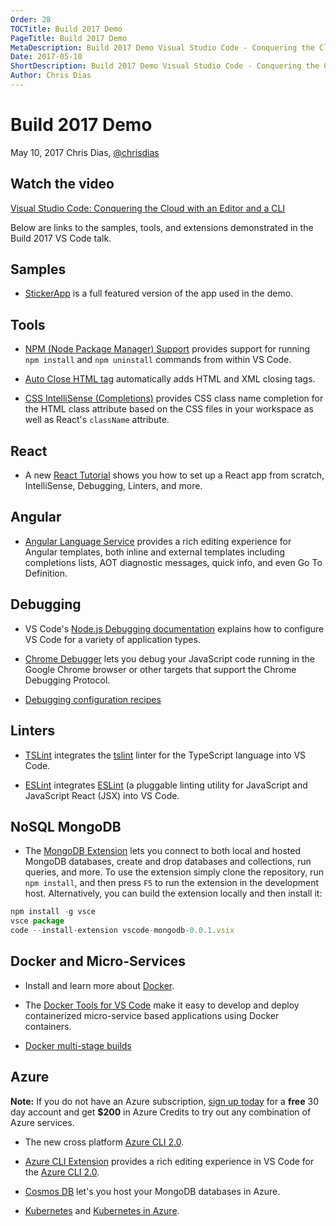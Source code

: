 ```yaml
---
Order: 28
TOCTitle: Build 2017 Demo
PageTitle: Build 2017 Demo
MetaDescription: Build 2017 Demo Visual Studio Code - Conquering the Cloud with an editor and a CLI
Date: 2017-05-10
ShortDescription: Build 2017 Demo Visual Studio Code - Conquering the Cloud with an editor and a CLI
Author: Chris Dias
---
```


# Build 2017 Demo

May 10, 2017 Chris Dias, [@chrisdias](https://twitter.com/chrisdias)

## Watch the video

[Visual Studio Code: Conquering the Cloud with an Editor and a CLI](https://channel9.msdn.com/Events/Build/2017/B8094)

Below are links to the samples, tools, and extensions demonstrated in the Build 2017 VS Code talk.

## Samples

- [StickerApp](https://github.com/glimpse/stickerapp) is a full featured version of the app used in the demo.

## Tools

- [NPM (Node Package Manager) Support](https://marketplace.visualstudio.com/items?itemName=eg2.vscode-npm-script) provides support for running `npm install` and `npm uninstall` commands from within VS Code.

- [Auto Close HTML tag](https://marketplace.visualstudio.com/items?itemName=formulahendry.auto-close-tag) automatically adds HTML and XML closing tags.

- [CSS IntelliSense (Completions)](https://marketplace.visualstudio.com/items?itemName=Zignd.html-css-class-completion) provides CSS class name completion for the HTML class attribute based on the CSS files in your workspace as well as React's `className` attribute.

## React

- A new [React Tutorial](https://code.visualstudio.com/docs/nodejs/reactjs-tutorial) shows you how to set up a React app from scratch, IntelliSense, Debugging, Linters, and more.

## Angular

- [Angular Language Service](https://marketplace.visualstudio.com/items?itemName=Angular.ng-template) provides a rich editing experience for Angular templates, both inline and external templates including completions lists, AOT diagnostic messages, quick info, and even Go To Definition.

## Debugging

- VS Code's [Node.js Debugging documentation](https://code.visualstudio.com/docs/nodejs/nodejs-debugging) explains how to configure VS Code for a variety of application types.

- [Chrome Debugger](https://marketplace.visualstudio.com/items?itemName=msjsdiag.debugger-for-chrome) lets you debug your JavaScript code running in the Google Chrome browser or other targets that support the Chrome Debugging Protocol.

- [Debugging configuration recipes](https://github.com/microsoft/vscode-recipes)

## Linters

- [TSLint](https://marketplace.visualstudio.com/items?itemName=eg2.tslint) integrates the [tslint](https://github.com/palantir/tslint) linter for the TypeScript language into VS Code.

- [ESLint](https://marketplace.visualstudio.com/items?itemName=dbaeumer.vscode-eslint) integrates [ESLint](https://eslint.org/) (a pluggable linting utility for JavaScript and JavaScript React (JSX) into VS Code.

## NoSQL MongoDB

- The [MongoDB Extension](https://github.com/microsoft/vscode-mongodb) lets you connect to both local and hosted MongoDB databases, create and drop databases and collections, run queries, and more. To use the extension simply clone the repository, run `npm install`, and then press `F5` to run the extension in the development host. Alternatively, you can build the extension locally and then install it:

```javascript
npm install -g vsce
vsce package
code --install-extension vscode-mongodb-0.0.1.vsix
```

## Docker and Micro-Services

- Install and learn more about [Docker](https://www.docker.com/).

- The [Docker Tools for VS Code](https://marketplace.visualstudio.com/items?itemName=ms-azuretools.vscode-docker) make it easy to develop and deploy containerized micro-service based applications using Docker containers.

- [Docker multi-stage builds](https://codefresh.io/blog/node_docker_multistage/)

## Azure

**Note:** If you do not have an Azure subscription, [sign up today](https://azure.microsoft.com/en-us/free/?b=16.48) for a **free** 30 day account and get **$200** in Azure Credits to try out any combination of Azure services.

- The new cross platform [Azure CLI 2.0](https://aka.ms/GetTheAzureCLI).

- [Azure CLI Extension](https://marketplace.visualstudio.com/items?itemName=ms-vscode.azurecli) provides a rich editing experience in VS Code for the [Azure CLI 2.0](https://aka.ms/GetTheAzureCLI).

- [Cosmos DB](https://docs.microsoft.com/en-us/azure/cosmos-db/mongodb-introduction) let's you host your MongoDB databases in Azure.

- [Kubernetes](https://kubernetes.io/) and [Kubernetes in Azure](https://docs.microsoft.com/en-us/azure/container-service/container-service-kubernetes-walkthrough).
